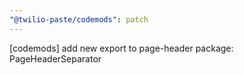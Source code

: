 ```yaml
---
"@twilio-paste/codemods": patch
---
```


[codemods] add new export to page-header package: PageHeaderSeparator
